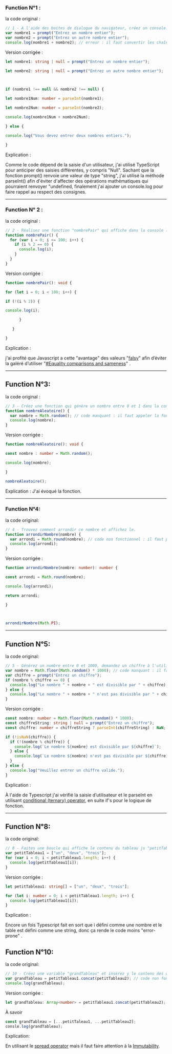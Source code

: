 
### Function N°1 :

la code original : 

```js
// 1 - A l'aide des boites de dialogue du navigateur, créez un console.log qui réalise l'addition de deux nombres entiers entrés par l'utilisateur.
var nombre1 = prompt("Entrez un nombre entier");
var nombre2 = prompt("Entrez un autre nombre entier");
console.log(nombre1 + nombre2); // erreur : il faut convertir les chaînes de caractères en nombres
```

Version corrigée : 

```ts 
let nombre1: string | null = prompt("Entrez un nombre entier");

let nombre2: string | null = prompt("Entrez un autre nombre entier");

  

if (nombre1 !== null && nombre2 !== null) {

let nombre1Num: number = parseInt(nombre1);

let nombre2Num: number = parseInt(nombre2);

console.log(nombre1Num + nombre2Num);

} else {

console.log("Vous devez entrer deux nombres entiers.");

}
```

Explication  : 

Comme le code dépend de la saisie d'un utilisateur, j'ai utilisé TypeScript pour anticiper des saisies différentes, y compris "Null". Sachant que la fonction prompt() renvoie une valeur de type "string", j'ai utilisé la méthode parseInt() afin d'éviter d'affecter des opérations mathématiques qui pourraient renvoyer "undefined, finalement j'ai ajouter un console.log pour faire rappel au respect des consignes. 

---
### Function N° 2 : 

la code original : 

``` js
// 2 - Réalisez une fonction "nombrePair" qui affiche dans la console les nombres pairs de 0 à 100.
function nombrePair() {
  for (var i = 0; i <= 100; i++) {
    if (i % 2 == 0) {
      console.log(i);
    }
  }
}
```

Version corrigée : 

```ts
function nombrePair(): void {

for (let i = 0; i < 100; i++) {

if (!(i % 2)) {

console.log(i);

      }

   }

}
```

Explication : 

j'ai profité que Javascript a cette "avantage" des valeurs "[falsy](https://developer.mozilla.org/en-US/docs/Glossary/Falsy)" afin d’éviter la galéré d’utiliser "[#Equality comparisons and sameness](https://developer.mozilla.org/en-US/docs/Web/JavaScript/Equality_comparisons_and_sameness)"   .

---

## Function N°3:

la code original :

```js
// 3 - Créez une fonction qui génère un nombre entre 0 et 1 dans la console.
function nombreAleatoire() {
  var nombre = Math.random(); // code manquant : il faut appeler la fonction Math.random()
  console.log(nombre);
}
```

Version corrigée : 
``` ts
function nombreAleatoire(): void {

const nombre : number = Math.random();

console.log(nombre);

}

nombreAleatoire();
```

Explication : 
J'ai évoqué la fonction.

---

### Function N°4:

la code original: 

```js
// 4 - Trouvez comment arrondir ce nombre et affichez le.
function arrondirNombre(nombre) {
  var arrondi = Math.round(nombre); // code non fonctionnel : il faut passer le nombre en paramètre de la fonction Math.round()
  console.log(arrondi);
}
```

Version corrigée : 

```ts
function arrondirNombre(nombre: number): number {

const arrondi = Math.round(nombre);

console.log(arrondi);

return arrondi;

}

  

arrondirNombre(Math.PI);
```


---

## Function N°5:

la code original: 

```js
// 5 - Générez un nombre entre 0 et 1000, demandez un chiffre à l'utilisateur et affichez dans la console si votre nombre est divisible par le chiffre de l'utilisateur.
var nombre = Math.floor(Math.random() * 1000); // code manquant : il faut utiliser la fonction Math.floor() pour obtenir un nombre entier
var chiffre = prompt("Entrez un chiffre");
if (nombre % chiffre == 0) {
  console.log("Le nombre " + nombre + " est divisible par " + chiffre);
} else {
  console.log("Le nombre " + nombre + " n'est pas divisible par " + chiffre);
}
```

Version corrigée :

```ts
const nombre: number = Math.floor(Math.random() * 1000);
const chiffreString: string | null = prompt("Entrez un chiffre");
const chiffre: number = chiffreString ? parseInt(chiffreString) : NaN;

if (!isNaN(chiffre)) {
  if (!(nombre % chiffre)) {
    console.log(`Le nombre ${nombre} est divisible par ${chiffre}`);
  } else {
    console.log(`Le nombre ${nombre} n'est pas divisible par ${chiffre}`);
  }
} else {
  console.log("Veuillez entrer un chiffre valide.");
}

```

Explication : 

À l'aide de Typescript j'ai vérifié la saisie d’utilisateur et le parseInt en utilisant [conditional (ternary) operator](https://developer.mozilla.org/en-US/docs/Web/JavaScript/Reference/Operators/Conditional_operator), en suite if's pour le logique de fonction.

---

## Function N°8:

la code original:

```js
// 8 - Faites une boucle qui affiche le contenu du tableau js "petitTableau1" dans la console
var petitTableau1 = ["un", "deux", "trois"];
for (var i = 0; i < petitTableau1.length; i++) {
  console.log(petitTableau1[i]);
}

```

Version corrigée : 

```ts
let petitTableau1: string[] = ["un", "deux", "trois"];

for (let i: number = 0; i < petitTableau1.length; i++) {
  console.log(petitTableau1[i]);
}
```

Explication :

Encore un fois Typescript fait en sort que i défini comme une nombre et le table est défini comme une string, donc ça rende le code moins "error-prone" .


## Function N°10:

la code original:

```js
// 10 - Créez une variable "grandTableau" et insérez y le contenu des deux petits tableaux précédents
var grandTableau = petitTableau1.concat(petitTableau2); // code non fonctionnel : il faut utiliser la méthode concat() pour fusionner les deux tableaux
console.log(grandTableau);
```

Version corrigée :

```ts
let grandTableau: Array<number> = petitTableau1.concat(petitTableau2);
```

À savoir

```ts
const grandTableau = [...petitTaleau1, ...petitTableau2];
consle.log(grandTableau);
```

Explication: 

En utilisant le [spread operator](https://developer.mozilla.org/en-US/docs/Web/JavaScript/Reference/Operators/Spread_syntax) mais il faut faire attention à la [Immutability](https://developer.mozilla.org/en-US/docs/Glossary/Immutable).
